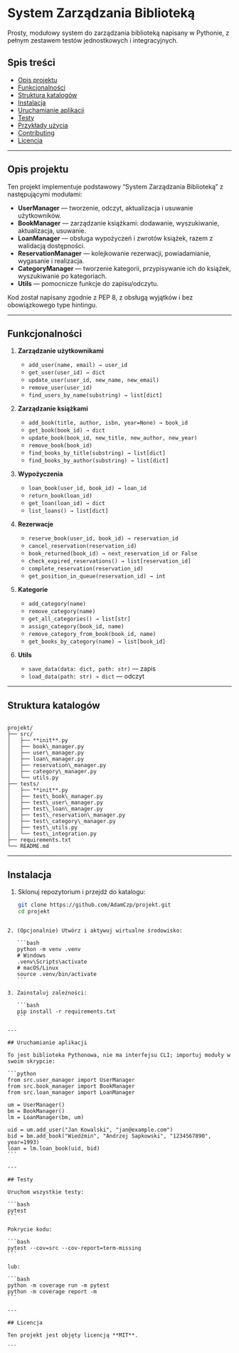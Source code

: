 # System Zarządzania Biblioteką

Prosty, modułowy system do zarządzania biblioteką napisany w Pythonie, z pełnym zestawem testów jednostkowych i integracyjnych.

## Spis treści

- [Opis projektu](#opis-projektu)  
- [Funkcjonalności](#funkcjonalności)  
- [Struktura katalogów](#struktura-katalogów)  
- [Instalacja](#instalacja)  
- [Uruchamianie aplikacji](#uruchamianie-aplikacji)  
- [Testy](#testy)  
- [Przykłady użycia](#przykłady-użycia)  
- [Contributing](#contributing)  
- [Licencja](#licencja)  

---

## Opis projektu

Ten projekt implementuje podstawowy “System Zarządzania Biblioteką” z następującymi modułami:

- **UserManager** — tworzenie, odczyt, aktualizacja i usuwanie użytkowników.  
- **BookManager** — zarządzanie książkami: dodawanie, wyszukiwanie, aktualizacja, usuwanie.  
- **LoanManager** — obsługa wypożyczeń i zwrotów książek, razem z walidacją dostępności.  
- **ReservationManager** — kolejkowanie rezerwacji, powiadamianie, wygasanie i realizacja.  
- **CategoryManager** — tworzenie kategorii, przypisywanie ich do książek, wyszukiwanie po kategoriach.  
- **Utils** — pomocnicze funkcje do zapisu/odczytu.

Kod został napisany zgodnie z PEP 8, z obsługą wyjątków i bez obowiązkowego type hintingu.

---

## Funkcjonalności

1. **Zarządzanie użytkownikami**  
   - `add_user(name, email) → user_id`  
   - `get_user(user_id) → dict`  
   - `update_user(user_id, new_name, new_email)`  
   - `remove_user(user_id)`  
   - `find_users_by_name(substring) → list[dict]`  

2. **Zarządzanie książkami**  
   - `add_book(title, author, isbn, year=None) → book_id`  
   - `get_book(book_id) → dict`  
   - `update_book(book_id, new_title, new_author, new_year)`  
   - `remove_book(book_id)`  
   - `find_books_by_title(substring) → list[dict]`  
   - `find_books_by_author(substring) → list[dict]`  

3. **Wypożyczenia**  
   - `loan_book(user_id, book_id) → loan_id`  
   - `return_book(loan_id)`  
   - `get_loan(loan_id) → dict`  
   - `list_loans() → list[dict]`  

4. **Rezerwacje**  
   - `reserve_book(user_id, book_id) → reservation_id`  
   - `cancel_reservation(reservation_id)`  
   - `book_returned(book_id) → next_reservation_id or False`  
   - `check_expired_reservations() → list[reservation_id]`  
   - `complete_reservation(reservation_id)`  
   - `get_position_in_queue(reservation_id) → int`  

5. **Kategorie**  
   - `add_category(name)`  
   - `remove_category(name)`  
   - `get_all_categories() → list[str]`  
   - `assign_category(book_id, name)`  
   - `remove_category_from_book(book_id, name)`  
   - `get_books_by_category(name) → list[book_id]`  

6. **Utils**  
   - `save_data(data: dict, path: str)` — zapis 
   - `load_data(path: str) → dict` — odczyt

---

## Struktura katalogów

```

projekt/
├── src/
│   ├── **init**.py
│   ├── book\_manager.py
│   ├── user\_manager.py
│   ├── loan\_manager.py
│   ├── reservation\_manager.py
│   ├── category\_manager.py
│   └── utils.py
├── tests/
│   ├── **init**.py
│   ├── test\_book\_manager.py
│   ├── test\_user\_manager.py
│   ├── test\_loan\_manager.py
│   ├── test\_reservation\_manager.py
│   ├── test\_category\_manager.py
│   ├── test\_utils.py
│   └── test\_integration.py
├── requirements.txt
└── README.md

````

---

## Instalacja

1. Sklonuj repozytorium i przejdź do katalogu:
   ```bash
   git clone https://github.com/AdamCzp/projekt.git
   cd projekt
````

2. (Opcjonalnie) Utwórz i aktywuj wirtualne środowisko:

   ```bash
   python -m venv .venv
   # Windows
   .venv\Scripts\activate
   # macOS/Linux
   source .venv/bin/activate
   ```

3. Zainstaluj zależności:

   ```bash
   pip install -r requirements.txt
   ```

---

## Uruchamianie aplikacji

To jest biblioteka Pythonowa, nie ma interfejsu CLI; importuj moduły w swoim skrypcie:

```python
from src.user_manager import UserManager
from src.book_manager import BookManager
from src.loan_manager import LoanManager

um = UserManager()
bm = BookManager()
lm = LoanManager(bm, um)

uid = um.add_user("Jan Kowalski", "jan@example.com")
bid = bm.add_book("Wiedźmin", "Andrzej Sapkowski", "1234567890", year=1993)
loan = lm.loan_book(uid, bid)
```

---

## Testy

Uruchom wszystkie testy:

```bash
pytest
```

Pokrycie kodu:

```bash
pytest --cov=src --cov-report=term-missing
```

lub:

```bash
python -m coverage run -m pytest
python -m coverage report -m
```

---

## Licencja

Ten projekt jest objęty licencją **MIT**.

```


